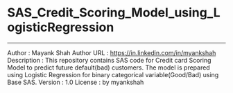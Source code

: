 # SAS_Credit_Scoring_Model_using_LogisticRegression
****************************************************************************
Author : Mayank Shah
Author URL : https://in.linkedin.com/in/myankshah
Description : This repository contains SAS code for Credit card Scoring Model to predict future default(bad) customers. The model is prepared using Logistic Regression for binary categorical variable(Good/Bad) using Base SAS.
Version : 1.0
License : by myankshah
